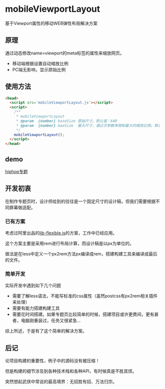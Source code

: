 # mobileViewportLayout
基于Viewport属性的移动WEB弹性布局解决方案

## 原理

通过动态修改name=viewport的meta标签的属性来缩放网页。
* 移动端根据设置自动缩放比例
* PC端无影响，显示原始比例

## 使用方法

````html
<head>
  <script src='mobileViewportLayout.js'></script>
  <script>
    /**
     * mobileViewportLayout
     * @param  {number} baseSize 原始尺寸。默认值：640
     * @param  {number} maxSize  最大尺寸，通过次参数来限制最大的缩放比例。默认值：undefined（不限制）
     */
    mobileViewportLayout();
  </script>
</head>
````
## demo

[hiphop专题](http://h5.runjiaoyu.com.cn/theme/hiphop/index.htm)

## 开发初衷

在制作专题页时，设计师给到的往往是一个固定尺寸的设计稿，但我们需要根据不同屏幕做适配。

### 已有方案

考虑过阿里出品的[lib-flexible.js](https://github.com/amfe/lib-flexible)的方案，工作中已经应用。

这个方案主要是采用rem进行布局计算，而设计稿是以px为单位的。

做法是在less中定义一个px2rem方法px编译成rem，搭建构建工具来编译成最后的文件。

### 简单开发

实际开发中遇到如下几个问题

* 需要了解less语法，不能写标准的css属性（虽然postcss有px2rem相关插件来处理）
* 需要有能力搭建构建工具
* 需要花时间搭建。如果专题页比较简单的时候，搭建项目或许更费间，更有甚者，电脑刚重装过，任务又很紧急...

综上所述，于是有了这个简单的解决方案。

## 后记
论项目构建的重要性，例子中的源码没有被压缩！

但是构建的细节涉及到各种技术栈和各种API，有时候真是不胜其烦。

突然想起武侠中常说的最高境界：无招胜有招、万法归宗。
